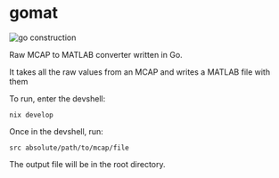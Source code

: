 # gomat

![go construction](https://miro.medium.com/v2/resize:fit:400/1*rAglkfLL1fv8JccizJ3W-Q.png)

Raw MCAP to MATLAB converter written in Go.

It takes all the raw values from an MCAP and writes a MATLAB file with them

To run, enter the devshell:
```
nix develop
```
Once in the devshell, run:
```
src absolute/path/to/mcap/file
```

The output file will be in the root directory.


